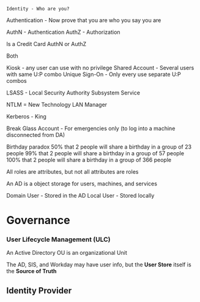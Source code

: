 	Identity - Who are you?
Authentication - Now prove that you are who you say you are

AuthN - Authentication
AuthZ - Authorization

Is a Credit Card AuthN or AuthZ

Both

Kiosk - any user can use with no privilege
Shared Account - Several users with same U:P combo
Unique Sign-On - Only every use separate U:P combos

LSASS - Local Security Authority Subsystem Service

NTLM = New Technology LAN Manager

Kerberos - King

Break Glass Account - For emergencies only (to log into a machine disconnected from DA)

Birthday paradox
50% that 2 people will share a birthday in a group of 23 people
99% that 2 people will share a birthday in a group of 57 people
100% that 2 people will share a birthday in a group of 366 people

All roles are attributes, but not all attributes are roles

An AD is a object storage for users, machines, and services

Domain User - Stored in the AD
Local User - Stored locally

# Governance

### User Lifecycle Management (ULC)


An Active Directory OU is an organizational Unit

The AD, SIS, and Workday may have user info, but the **User Store** itself is the **Source of Truth** 

## Identity Provider
